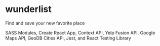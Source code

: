 # wunderlist

Find and save your new favorite place

SASS Modules, Create React App, Context API, Yelp Fusion API, Google Maps API, GeoDB Cities API, Jest, and React Testing Library

